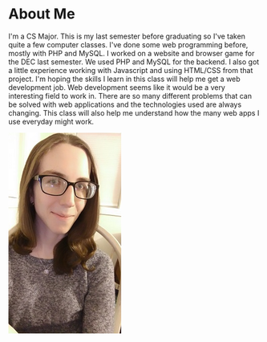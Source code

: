 # About Me

I'm a CS Major. This is my last semester before graduating so I've taken quite a few computer classes. I've done some web programming before, mostly with PHP and MySQL. I worked on a website and browser game for the DEC last semester. We used PHP and MySQL for the backend. I also got a little experience working with Javascript and using HTML/CSS from that project. 
I'm hoping the skills I learn in this class will help me get a web development job. Web development seems like it would be a very interesting field to work in. There are so many different problems that can be solved with web applications and the technologies used are always changing. This class will also help me understand how the many web apps I use everyday might work. 

![Picture of me](me.jpg)
